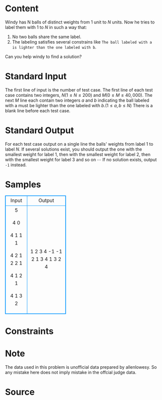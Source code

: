 
# Content

Windy has N balls of distinct weights from $1$ unit to $N$ units. Now he tries to label them with $1$ to $N$ in such a way that: 

1. No two balls share the same label.
2. The labeling satisfies several constrains like `The ball labeled with a is lighter than the one labeled with b`.

Can you help windy to find a solution?

# Standard Input

The first line of input is the number of test case. The first line of each test case contains two integers, $N (1 \leq N \leq 200)$ and $M (0 \leq M \leq 40,000)$. The next $M$ line each contain two integers $a$ and $b$ indicating the ball labeled with a must be lighter than the one labeled with $b. (1 \leq a, b \leq N)$ There is a blank line before each test case.

# Standard Output

For each test case output on a single line the balls' weights from label $1$ to label $N$. If several solutions exist, you should output the one with the smallest weight for label $1$, then with the smallest weight for label $2$, then with the smallest weight for label $3$ and so on $\cdots$ If no solution exists, output `-1` instead.

# Samples

<style>
        table,table tr th, table tr td { border:1px solid #0094ff; }
        table { width: 200px; min-height: 25px; line-height: 25px; text-align: center; border-collapse: collapse;}   
    </style>
<table>
	<tr>
		<td>Input</td>
		<td>Output</td>
	</tr>
<tr><td>5

4 0

4 1
1 1

4 2
1 2
2 1

4 1
2 1

4 1
3 2</td><td>1 2 3 4
-1
-1
2 1 3 4
1 3 2 4</td></tr></table>


# Constraints



# Note

The data used in this problem is unofficial data prepared by allenlowesy. So any mistake here does not imply mistake in the offcial judge data.

# Source


